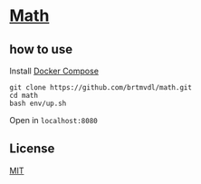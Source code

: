 # [Math](https://math-brtmvdl.surge.sh/)

## how to use

Install [Docker Compose](https://docs.docker.com/compose/install/)

```
git clone https://github.com/brtmvdl/math.git
cd math
bash env/up.sh
```

Open in `localhost:8080`

## License

[MIT](./LICENSE)
